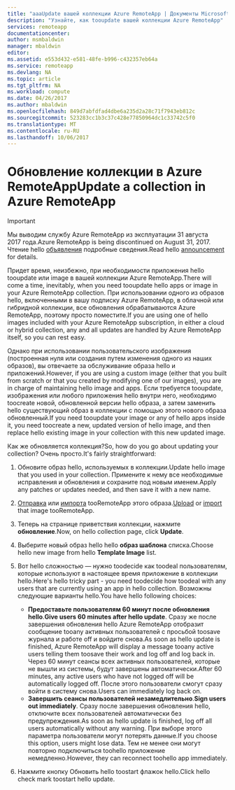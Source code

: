 ```yaml
---
title: "aaaUpdate вашей коллекции Azure RemoteApp | Документы Microsoft"
description: "Узнайте, как tooupdate вашей коллекции Azure RemoteApp"
services: remoteapp
documentationcenter: 
author: msmbaldwin
manager: mbaldwin
editor: 
ms.assetid: e553d432-e581-48fe-b996-c432357eb64a
ms.service: remoteapp
ms.devlang: NA
ms.topic: article
ms.tgt_pltfrm: NA
ms.workload: compute
ms.date: 04/26/2017
ms.author: mbaldwin
ms.openlocfilehash: 849d7abfdfad4dbe6a235d2a28c71f7943eb812c
ms.sourcegitcommit: 523283cc1b3c37c428e77850964dc1c33742c5f0
ms.translationtype: MT
ms.contentlocale: ru-RU
ms.lasthandoff: 10/06/2017
---
```

# <a name="update-a-collection-in-azure-remoteapp"></a><span data-ttu-id="f0808-103">Обновление коллекции в Azure RemoteApp</span><span class="sxs-lookup"><span data-stu-id="f0808-103">Update a collection in Azure RemoteApp</span></span>
> [!IMPORTANT]
> <span data-ttu-id="f0808-104">Мы выводим службу Azure RemoteApp из эксплуатации 31 августа 2017 года.</span><span class="sxs-lookup"><span data-stu-id="f0808-104">Azure RemoteApp is being discontinued on August 31, 2017.</span></span> <span data-ttu-id="f0808-105">Чтение hello [объявления](https://go.microsoft.com/fwlink/?linkid=821148) подробные сведения.</span><span class="sxs-lookup"><span data-stu-id="f0808-105">Read hello [announcement](https://go.microsoft.com/fwlink/?linkid=821148) for details.</span></span>
> 
> 

<span data-ttu-id="f0808-106">Придет время, неизбежно, при необходимости приложения hello tooupdate или image в вашей коллекции Azure RemoteApp.</span><span class="sxs-lookup"><span data-stu-id="f0808-106">There will come a time, inevitably, when you need tooupdate hello apps or image in your Azure RemoteApp collection.</span></span> <span data-ttu-id="f0808-107">При использовании одного из образов hello, включенными в вашу подписку Azure RemoteApp, в облачной или гибридной коллекции, все обновления обрабатываются Azure RemoteApp, поэтому просто поместите.</span><span class="sxs-lookup"><span data-stu-id="f0808-107">If you are using one of hello images included with your Azure RemoteApp subscription, in either a cloud or hybrid collection, any and all updates are handled by Azure RemoteApp itself, so you can rest easy.</span></span>

<span data-ttu-id="f0808-108">Однако при использовании пользовательского изображения (построенная нуля или создания путем изменения одного из наших образов), вы отвечаете за обслуживание образа hello и приложений.</span><span class="sxs-lookup"><span data-stu-id="f0808-108">However, if you are using a custom image (either that you built from scratch or that you created by modifying one of our images), you are in charge of maintaining hello image and apps.</span></span> <span data-ttu-id="f0808-109">Если требуется tooupdate, изображения или любого приложения hello внутри него, необходимо toocreate новой, обновленной версии hello образа, а затем заменить hello существующий образ в коллекции с помощью этого нового образа обновленный.</span><span class="sxs-lookup"><span data-stu-id="f0808-109">If you need tooupdate your image or any of hello apps inside it, you need toocreate a new, updated version of hello image, and then replace hello existing image in your collection with this new updated image.</span></span>

<span data-ttu-id="f0808-110">Как же обновляется коллекция?</span><span class="sxs-lookup"><span data-stu-id="f0808-110">So, how do you go about updating your collection?</span></span> <span data-ttu-id="f0808-111">Очень просто.</span><span class="sxs-lookup"><span data-stu-id="f0808-111">It's fairly straightforward:</span></span>

1. <span data-ttu-id="f0808-112">Обновите образ hello, используемых в коллекции.</span><span class="sxs-lookup"><span data-stu-id="f0808-112">Update hello image that you used in your collection.</span></span> <span data-ttu-id="f0808-113">Примените к нему все необходимые исправления и обновления и сохраните под новым именем.</span><span class="sxs-lookup"><span data-stu-id="f0808-113">Apply any patches or updates needed, and then save it with a new name.</span></span>
2. <span data-ttu-id="f0808-114">[Отправка](remoteapp-uploadimage.md) или [импорта](remoteapp-image-on-azurevm.md) tooRemoteApp этого образа.</span><span class="sxs-lookup"><span data-stu-id="f0808-114">[Upload](remoteapp-uploadimage.md) or [import](remoteapp-image-on-azurevm.md) that image tooRemoteApp.</span></span>
3. <span data-ttu-id="f0808-115">Теперь на странице приветствия коллекции, нажмите **обновление**.</span><span class="sxs-lookup"><span data-stu-id="f0808-115">Now, on hello collection page, click **Update**.</span></span>
4. <span data-ttu-id="f0808-116">Выберите новый образ hello hello **образ шаблона** списка.</span><span class="sxs-lookup"><span data-stu-id="f0808-116">Choose hello new image from hello **Template Image** list.</span></span>
5. <span data-ttu-id="f0808-117">Вот hello сложностью — нужно toodecide как toodeal пользователям, которые используют в настоящее время приложение в коллекции hello.</span><span class="sxs-lookup"><span data-stu-id="f0808-117">Here's hello tricky part - you need toodecide how toodeal with any users that are currently using an app in hello collection.</span></span> <span data-ttu-id="f0808-118">Возможны следующие варианты hello.</span><span class="sxs-lookup"><span data-stu-id="f0808-118">You have hello following choices:</span></span>
   
   * <span data-ttu-id="f0808-119">**Предоставьте пользователям 60 минут после обновления hello**.</span><span class="sxs-lookup"><span data-stu-id="f0808-119">**Give users 60 minutes after hello update**.</span></span> <span data-ttu-id="f0808-120">Сразу же после завершения обновления hello Azure RemoteApp отобразит сообщение tooany активных пользователей с просьбой toosave журнала и работе off и войдите снова.</span><span class="sxs-lookup"><span data-stu-id="f0808-120">As soon as hello update is finished, Azure RemoteApp will display a message tooany active users telling them toosave their work and log off and log back in.</span></span> <span data-ttu-id="f0808-121">Через 60 минут сеансы всех активных пользователей, которые не вышли из системы, будут завершены автоматически.</span><span class="sxs-lookup"><span data-stu-id="f0808-121">After 60 minutes, any active users who have not logged off will be automatically logged off.</span></span> <span data-ttu-id="f0808-122">После этого пользователи смогут сразу войти в систему снова.</span><span class="sxs-lookup"><span data-stu-id="f0808-122">Users can immediately log back on.</span></span>
   * <span data-ttu-id="f0808-123">**Завершить сеансы пользователей незамедлительно**.</span><span class="sxs-lookup"><span data-stu-id="f0808-123">**Sign users out immediately**.</span></span> <span data-ttu-id="f0808-124">Сразу после завершения обновления hello, отключите всех пользователей автоматически без предупреждения.</span><span class="sxs-lookup"><span data-stu-id="f0808-124">As soon as hello update is finished, log off all users automatically without any warning.</span></span> <span data-ttu-id="f0808-125">При выборе этого параметра пользователи могут потерять данные.</span><span class="sxs-lookup"><span data-stu-id="f0808-125">If you choose this option, users might lose data.</span></span> <span data-ttu-id="f0808-126">Тем не менее они могут повторно подключиться toohello приложение немедленно.</span><span class="sxs-lookup"><span data-stu-id="f0808-126">However, they can reconnect toohello app immediately.</span></span>
6. <span data-ttu-id="f0808-127">Нажмите кнопку Обновить hello toostart флажок hello.</span><span class="sxs-lookup"><span data-stu-id="f0808-127">Click hello check mark toostart hello update.</span></span>

